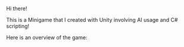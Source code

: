 Hi there!

This is a Minigame that I created with Unity involving AI usage and C# scripting!

Here is an overview of the game:
